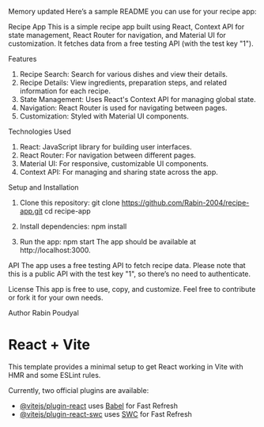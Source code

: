 
Memory updated
Here’s a sample README you can use for your recipe app:

Recipe App
This is a simple recipe app built using React, Context API for state management, React Router for navigation, and Material UI for customization. It fetches data from a free testing API (with the test key "1").

Features
1. Recipe Search: Search for various dishes and view their details.
2. Recipe Details: View ingredients, preparation steps, and related information for each recipe.
3. State Management: Uses React's Context API for managing global state.
4. Navigation: React Router is used for navigating between pages.
5. Customization: Styled with Material UI components.

Technologies Used
1. React: JavaScript library for building user interfaces.
2. React Router: For navigation between different pages.
3. Material UI: For responsive, customizable UI components.
4. Context API: For managing and sharing state across the app.
 
 Setup and Installation
1. Clone this repository:
git clone https://github.com/Rabin-2004/recipe-app.git
cd recipe-app

2. Install dependencies:
npm install

3. Run the app:
npm start
The app should be available at http://localhost:3000.

API
The app uses a free testing API to fetch recipe data. Please note that this is a public API with the test key "1", so there’s no need to authenticate.

License
This app is free to use, copy, and customize. Feel free to contribute or fork it for your own needs.

Author
Rabin Poudyal


# React + Vite


This template provides a minimal setup to get React working in Vite with HMR and some ESLint rules.

Currently, two official plugins are available:

- [@vitejs/plugin-react](https://github.com/vitejs/vite-plugin-react/blob/main/packages/plugin-react/README.md) uses [Babel](https://babeljs.io/) for Fast Refresh
- [@vitejs/plugin-react-swc](https://github.com/vitejs/vite-plugin-react-swc) uses [SWC](https://swc.rs/) for Fast Refresh
